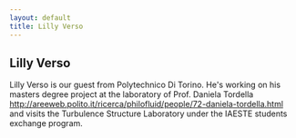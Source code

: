 ```yaml
---
layout: default
title: Lilly Verso
---
```


## Lilly Verso

Lilly Verso is our guest from Polytechnico Di Torino. He's working on his masters degree project at the laboratory of Prof. Daniela Tordella <http://areeweb.polito.it/ricerca/philofluid/people/72-daniela-tordella.html> and visits the Turbulence Structure Laboratory under the IAESTE students exchange program.